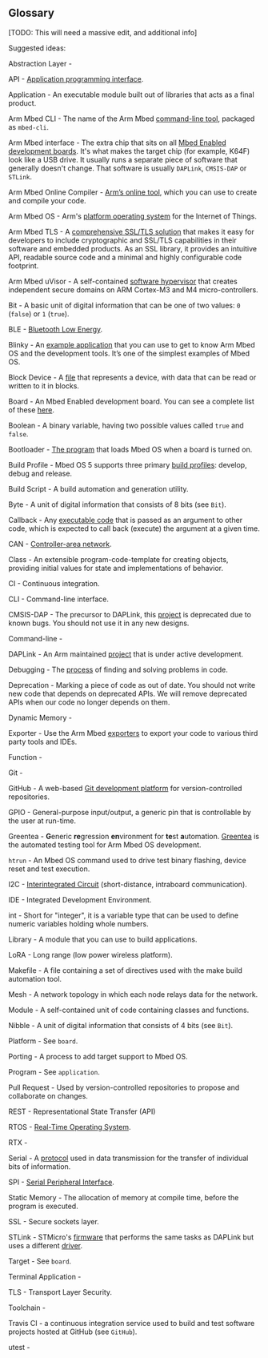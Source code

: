 ## Glossary

[TODO: This will need a massive edit, and additional info]

Suggested ideas:

Abstraction Layer - 

API - [Application programming interface](/docs/v5.4/reference/api-references.html).

Application - An executable module built out of libraries that acts as a final product.

Arm Mbed CLI - The name of the Arm Mbed [command-line tool](/docs/v5.4/tools/mbed-cli.html), packaged as `mbed-cli`.

Arm Mbed interface - The extra chip that sits on all [Mbed Enabled development boards](/docs/v5.4/introduction/how-mbed-works.html#architecture-diagram). It's what makes the target chip (for example, K64F) look like a USB drive. It usually runs a separate piece of software that generally doesn't change. That software is usually `DAPLink`, `CMSIS-DAP` or `STLink`.

Arm Mbed Online Compiler - [Arm’s online tool](/docs/v5.4/tools/online.html), which you can use to create and compile your code.

Arm Mbed OS - Arm's [platform operating system](https://docs.mbed.com/) for the Internet of Things.

Arm Mbed TLS - A [comprehensive SSL/TLS solution](/docs/v5.4/reference/api-references.html#arm-mbed-tls) that makes it easy for developers to include cryptographic and SSL/TLS capabilities in their software and embedded products. As an SSL library, it provides an intuitive API, readable source code and a minimal and highly configurable code footprint.

Arm Mbed uVisor - A self-contained [software hypervisor](/docs/v5.4/reference/api-references.html#uvisor) that creates independent secure domains on ARM Cortex-M3 and M4 micro-controllers. 

Bit - A basic unit of digital information that can be one of two values: `0` (`false`) or `1` (`true`).

BLE - [Bluetooth Low Energy](/docs/v5.4/reference/api-references.html#bluetooth-low-energy-ble-1).

Blinky - An [example application](/docs/v5.4/tutorials/your-first-arm-mbed-application.html) that you can use to get to know Arm Mbed OS and the development tools. It’s one of the simplest examples of Mbed OS.

Block Device - A [file](/docs/v5.4/reference/api-references.html#block-devices) that represents a device, with data that can be read or written to it in blocks.

Board - An Mbed Enabled development board. You can see a complete list of these [here](https://developer.mbed.org/platforms/).

Boolean - A binary variable, having two possible values called `true` and `false`.

Bootloader - [The program](/docs/v5.4/tutorials/creating-and-using-a-bootloader.html) that loads Mbed OS when a board is turned on.

Build Profile - Mbed OS 5 supports three primary [build profiles](/docs/v5.4/tools/mbed-cli.html#build-profiles): develop, debug and release.

Build Script - A build automation and generation utility.

Byte - A unit of digital information that consists of 8 bits (see `Bit`).

Callback - Any [executable code](/docs/v5.4/reference/api-references.html#callback) that is passed as an argument to other code, which is expected to call back (execute) the argument at a given time.

CAN - [Controller-area network](/docs/v5.4/reference/api-references.html#can).

Class - An extensible program-code-template for creating objects, providing initial values for state and implementations of behavior.

CI - Continuous integration.

CLI - Command-line interface. 

CMSIS-DAP - The precursor to DAPLink, this [project](https://github.com/mbedmicro/cmsis-dap) is deprecated due to known bugs. You should not use it in any new designs.

Command-line - 

DAPLink - An Arm maintained [project](https://github.com/mbedmicro/DAPLink) that is under active development.

Debugging - The [process](/docs/v5.4/tools/debugging.html) of finding and solving problems in code.

Deprecation - Marking a piece of code as out of date. You should not write new code that depends on deprecated APIs. We will remove deprecated APIs when our code no longer depends on them.

Dynamic Memory - 

Exporter - Use the Arm Mbed [exporters](/docs/v5.4/tools/exporting.html#about-the-exporters) to export your code to various third party tools and IDEs.

Function - 

Git - 

GitHub - A web-based [Git development platform](https://github.com/armmbed/mbed-os) for version-controlled repositories.

GPIO - General-purpose input/output, a generic pin that is controllable by the user at run-time.

Greentea - **G**eneric **re**gression **en**vironment for **te**st **a**utomation. [Greentea](/docs/v5.4/tools/testing-1.html#greentea---test-automation-for-arm-mbed) is the automated testing tool for Arm Mbed OS development.

`htrun` - An Mbed OS command used to drive test binary flashing, device reset and test execution.

I2C - [Interintegrated Circuit](/docs/v5.4/reference/api-references.html#i2c) (short-distance, intraboard communication).

IDE - Integrated Development Environment.

int - Short for "integer", it is a variable type that can be used to define numeric variables holding whole numbers.

Library - A module that you can use to build applications.

LoRA - Long range (low power wireless platform).

Makefile - A file containing a set of directives used with the make build automation tool. 

Mesh - A network topology in which each node relays data for the network.

Module - A self-contained unit of code containing classes and functions.

Nibble - A unit of digital information that consists of 4 bits (see `Bit`).

Platform - See `board`.

Porting - A process to add target support to Mbed OS.

Program - See `application`.

Pull Request - Used by version-controlled repositories to propose and collaborate on changes.

REST - Representational State Transfer (API)

RTOS - [Real-Time Operating System](/docs/v5.4/reference/api-references.html#rtos).

RTX - 

Serial - A [protocol](/docs/v5.4/reference/api-references.html#serial) used in data transmission for the transfer of individual bits of information.

SPI - [Serial Peripheral Interface](/docs/v5.4/reference/api-references.html#spi).

Static Memory - The allocation of memory at compile time, before the program is executed.

SSL - Secure sockets layer.

STLink - STMicro's [firmware](http://www.st.com/content/st_com/en/products/embedded-software/development-tool-software/stsw-link007.html) that performs the same tasks as DAPLink but uses a different [driver](http://www.st.com/content/st_com/en/products/embedded-software/development-tool-software/stsw-link009.html).

Target - See `board`.

Terminal Application - 

TLS - Transport Layer Security.

Toolchain - 

Travis CI - a continuous integration service used to build and test software projects hosted at GitHub (see `GitHub`).

utest -
